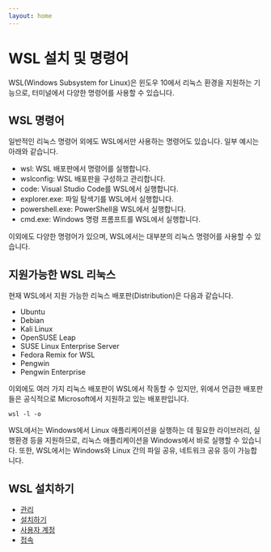 ```yaml
---
layout: home
---
```


# WSL 설치 및 명령어
WSL(Windows Subsystem for Linux)은 윈도우 10에서 리눅스 환경을 지원하는 기능으로, 터미널에서 다양한 명령어를 사용할 수 있습니다.

## WSL 명령어
일반적인 리눅스 명령어 외에도 WSL에서만 사용하는 명령어도 있습니다. 일부 예시는 아래와 같습니다.

* wsl: WSL 배포판에서 명령어를 실행합니다.
* wslconfig: WSL 배포판을 구성하고 관리합니다.
* code: Visual Studio Code를 WSL에서 실행합니다.
* explorer.exe: 파일 탐색기를 WSL에서 실행합니다.
* powershell.exe: PowerShell을 WSL에서 실행합니다.
* cmd.exe: Windows 명령 프롬프트를 WSL에서 실행합니다.

이외에도 다양한 명령어가 있으며, WSL에서는 대부분의 리눅스 명령어를 사용할 수 있습니다.

## 지원가능한 WSL 리눅스
현재 WSL에서 지원 가능한 리눅스 배포판(Distribution)은 다음과 같습니다.

* Ubuntu
* Debian
* Kali Linux
* OpenSUSE Leap
* SUSE Linux Enterprise Server
* Fedora Remix for WSL
* Pengwin
* Pengwin Enterprise

이외에도 여러 가지 리눅스 배포판이 WSL에서 작동할 수 있지만, 위에서 언급한 배포판들은 공식적으로 Microsoft에서 지원하고 있는 배포판입니다.

```
wsl -l -o
```

WSL에서는 Windows에서 Linux 애플리케이션을 실행하는 데 필요한 라이브러리, 실행환경 등을 지원하므로, 리눅스 애플리케이션을 Windows에서 바로 실행할 수 있습니다. 또한, WSL에서는 Windows와 Linux 간의 파일 공유, 네트워크 공유 등이 가능합니다.


## WSL 설치하기
* [관리](list)
* [설치하기](install)
* [사용자 계정](user)
* [접속](access)
